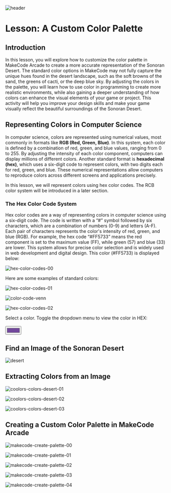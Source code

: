 ![header](assets/header.png)

# Lesson: A Custom Color Palette

## Introduction

In this lesson, you will explore how to customize the color palette in MakeCode Arcade to create a more accurate representation of the Sonoran Desert. The standard color options in MakeCode may not fully capture the unique hues found in the desert landscape, such as the soft browns of the sand, the greens of cacti, or the deep blue sky. By adjusting the colors in the palette, you will learn how to use color in programming to create more realistic environments, while also gaining a deeper understanding of how colors can enhance the visual elements of your game or project. This activity will help you improve your design skills and make your game visually reflect the beautiful surroundings of the Sonoran Desert.

## Representing Colors in Computer Science

In computer science, colors are represented using numerical values, most commonly in formats like **RGB (Red, Green, Blue)**. In this system, each color is defined by a combination of red, green, and blue values, ranging from 0 to 255. By adjusting the intensity of each color component, computers can display millions of different colors. Another standard format is **hexadecimal (hex)**, which uses a six-digit code to represent colors, with two digits each for red, green, and blue. These numerical representations allow computers to reproduce colors across different screens and applications precisely. 

In this lesson, we will represent colors using hex color codes. The RCB color system will be introduced in a later section.

### The Hex Color Code System

Hex color codes are a way of representing colors in computer science using a six-digit code. The code is written with a “#” symbol followed by six characters, which are a combination of numbers (0-9) and letters (A-F). Each pair of characters represents the color's intensity of red, green, and blue (RGB). For example, the hex code “#FF5733” means the red component is set to the maximum value (FF), while green (57) and blue (33) are lower. This system allows for precise color selection and is widely used in web development and digital design. This color (#FF5733) is displayed below:

![hex-color-codes-00](assets/hex-color-codes-00.png)

Here are some examples of standard colors:

![hex-color-codes-01](assets/hex-color-codes-01.png)

![color-code-venn](assets/color-code-venn.png)

![hex-color-codes-02](assets/hex-color-codes-02.png)

<form action="/action_page.php">
  <label for="favcolor">Select a color. Toggle the dropdown menu to view the color in HEX:<br></label><br>
  <input type="color" id="favcolor" name="favcolor" value="#72489c">
</form>

## Find an Image of the Sonoran Desert

![desert](assets/desert.jpg)

## Extracting Colors from an Image

![coolors-colors-desert-01](assets/coolors-colors-desert-01.png)

![coolors-colors-desert-02](assets/coolors-colors-desert-02.png)

![coolors-colors-desert-03](assets/coolors-colors-desert-03.png)

## Creating a Custom Color Palette in MakeCode Arcade

![makecode-create-palette-00](assets/makecode-create-palette-00.png)

![makecode-create-palette-01](assets/makecode-create-palette-01.png)

![makecode-create-palette-02](assets/makecode-create-palette-02.png)

![makecode-create-palette-03](assets/makecode-create-palette-03.png)

![makecode-create-palette-04](assets/makecode-create-palette-04.png)

